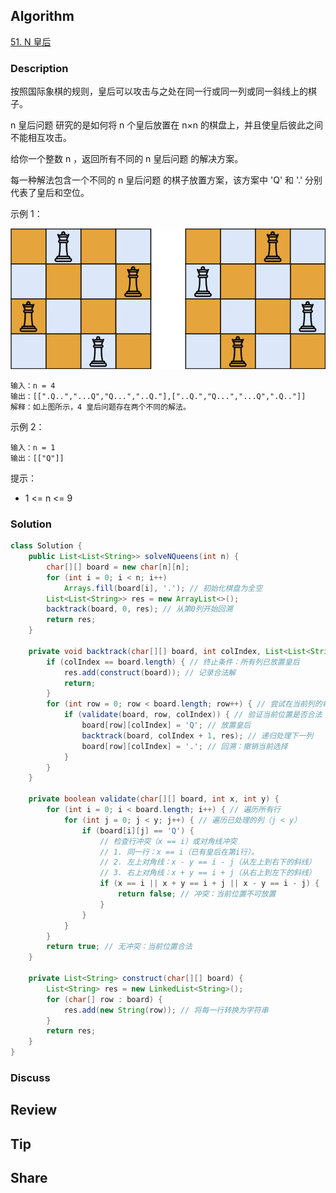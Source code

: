 ## Algorithm

[51. N 皇后](https://leetcode.cn/problems/n-queens/description/?envType=study-plan-v2&envId=top-100-liked)

### Description

按照国际象棋的规则，皇后可以攻击与之处在同一行或同一列或同一斜线上的棋子。

n 皇后问题 研究的是如何将 n 个皇后放置在 n×n 的棋盘上，并且使皇后彼此之间不能相互攻击。

给你一个整数 n ，返回所有不同的 n 皇后问题 的解决方案。

每一种解法包含一个不同的 n 皇后问题 的棋子放置方案，该方案中 'Q' 和 '.' 分别代表了皇后和空位。

示例 1：

![](assets/20250615-631c1532.png)

```
输入：n = 4
输出：[[".Q..","...Q","Q...","..Q."],["..Q.","Q...","...Q",".Q.."]]
解释：如上图所示，4 皇后问题存在两个不同的解法。
```

示例 2：

```
输入：n = 1
输出：[["Q"]]
```

提示：

- 1 <= n <= 9

### Solution

```java
class Solution {
    public List<List<String>> solveNQueens(int n) {
        char[][] board = new char[n][n];
        for (int i = 0; i < n; i++)
            Arrays.fill(board[i], '.'); // 初始化棋盘为全空
        List<List<String>> res = new ArrayList<>();
        backtrack(board, 0, res); // 从第0列开始回溯
        return res;
    }

    private void backtrack(char[][] board, int colIndex, List<List<String>> res) {
        if (colIndex == board.length) { // 终止条件：所有列已放置皇后
            res.add(construct(board)); // 记录合法解
            return;
        }
        for (int row = 0; row < board.length; row++) { // 尝试在当前列的每一行放置皇后
            if (validate(board, row, colIndex)) { // 验证当前位置是否合法
                board[row][colIndex] = 'Q'; // 放置皇后
                backtrack(board, colIndex + 1, res); // 递归处理下一列
                board[row][colIndex] = '.'; // 回溯：撤销当前选择
            }
        }
    }

    private boolean validate(char[][] board, int x, int y) {
        for (int i = 0; i < board.length; i++) { // 遍历所有行
            for (int j = 0; j < y; j++) { // 遍历已处理的列（j < y）
                if (board[i][j] == 'Q') {
                    // 检查行冲突（x == i）或对角线冲突
                    // 1. 同一行‌：x == i（已有皇后在第i行）。
                    // 2. 左上对角线‌：x - y == i - j（从左上到右下的斜线）
                    // 3. 右上对角线‌：x + y == i + j（从右上到左下的斜线）
                    if (x == i || x + y == i + j || x - y == i - j) {
                        return false; // 冲突：当前位置不可放置
                    }
                }
            }
        }
        return true; // 无冲突：当前位置合法
    }

    private List<String> construct(char[][] board) {
        List<String> res = new LinkedList<String>();
        for (char[] row : board) {
            res.add(new String(row)); // 将每一行转换为字符串
        }
        return res;
    }
}
```

### Discuss

## Review


## Tip


## Share
